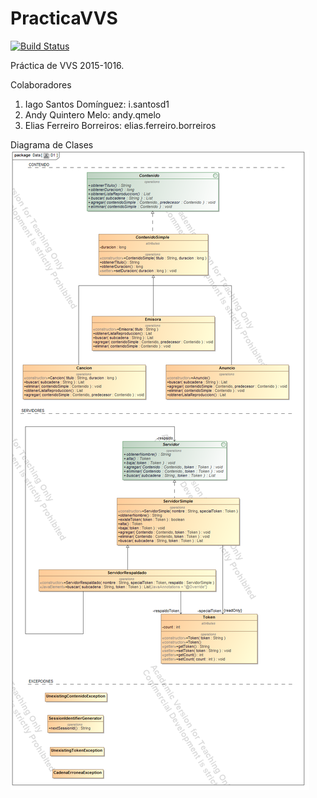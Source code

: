 # PracticaVVS
[![Build Status](https://travis-ci.org/andy135/PracticaVVS.svg?branch=master)](https://travis-ci.org/andy135/PracticaVVS)

Práctica de VVS 2015-1016.

Colaboradores
  1. Iago Santos Domínguez: i.santosd1
  2. Andy Quintero Melo: andy.qmelo
  3. Elias Ferreiro Borreiros: elias.ferreiro.borreiros

Diagrama de Clases
![alt tag](https://raw.githubusercontent.com/andy135/PracticaVVS/master/doc/Diagrama.png)
